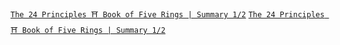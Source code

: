 [`The 24 Principles ⛩ Book of Five Rings | Summary 1/2`](https://www.youtube.com/watch?v=gI-SDFuuuRk)
[`The 24 Principles ⛩ Book of Five Rings | Summary 1/2`](https://www.youtube.com/watch?v=7IIvUuQ8Ptg)